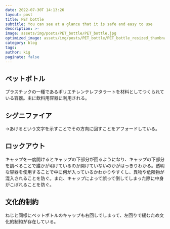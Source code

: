 ```yaml
---
date: 2022-07-30T 14:13:26
layout: post
title: PET bottle
subtitle: You can see at a glance that it is safe and easy to use
description: >-
image: assets/img/posts/PET_bottle/PET_bottle.jpg
optimized_image: assets/img/posts/PET_bottle/PET_bottle_resized_thumbnail.jpg
category: blog
tags: 
author: kig
paginate: false
---
```


## ペットボトル

プラスチックの一種であるポリエチレンテレフタラートを材料としてつくられている容器。主に飲料用容器に利用される。

## シグニファイア

→あけるという文字を示すことでその方向に回すことをアフォードしている。

## ロックアウト

キャップを一度開けるとキャップの下部分が回るようになり、キャップの下部分を調べることで誰かが明けているのか開けていないのかがはっきりわかる。透明な容器を使用することで中に何が入っているかわかりやすくし、異物や危険物が混入されることを防ぐ。また、キャップによって誤って倒してしまった際に中身がこぼれることを防ぐ。

## 文化的制約

ねじと同様にペットボトルのキャップも右回しでしまって、左回りで緩むため文化的制約が存在している。